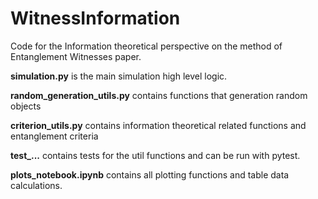 # WitnessInformation
Code for the Information theoretical perspective on the method of Entanglement Witnesses paper.

**simulation.py** is the main simulation high level logic.

**random_generation_utils.py** contains functions that generation random objects

**criterion_utils.py** contains information theoretical related functions and entanglement criteria

**test_...** contains tests for the util functions and can be run with pytest.

**plots_notebook.ipynb** contains all plotting functions and table data calculations.
